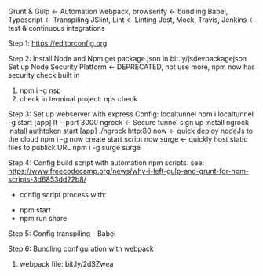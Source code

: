 Grunt & Gulp <- Automation
webpack, browserify <- bundling
Babel, Typescript <- Transpiling
JSlint, Lint <- Linting
Jest, Mock, Travis, Jenkins <- test & continuous integrations

Step 1:
https://editorconfig.org

Step 2:
Install Node and Npm
get package.json in bit.ly/jsdevpackagejson
Set up Node Security Platform <- DEPRECATED, not use more, npm now has security check built in
  1) npm i -g nsp
  2) check in terminal project: nps check

Step 3:
Set up webserver with express
Config: localtunnel
  npm i localtunnel -g
  start [app]
  lt --port 3000
ngrock <- Secure tunnel
  sign up
  install ngrock
  install authtoken
  start [app]
  ./ngrock http:80
now <- quick deploy nodeJs to the cloud
  npm i -g now
  create start script
  now
surge <- quickly host static files to publick URL
  npm i -g surge
  surge

Step 4: Config build script with automation npm scripts.
 see: https://www.freecodecamp.org/news/why-i-left-gulp-and-grunt-for-npm-scripts-3d6853dd22b8/
 * config script process with:
  - npm start
  - npm run share

Step 5: Config transpiling - Babel

Step 6: Bundling configuration with webpack
  1) webpack file: bit.ly/2dSZwea

